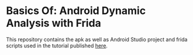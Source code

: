 # Basics Of: Android Dynamic Analysis with Frida

This repository contains the apk as well as Android Studio project and frida scripts used in the tutorial published [here](https://alexisegf.com/basics-of-android-dynamic-analysis-with-frida).